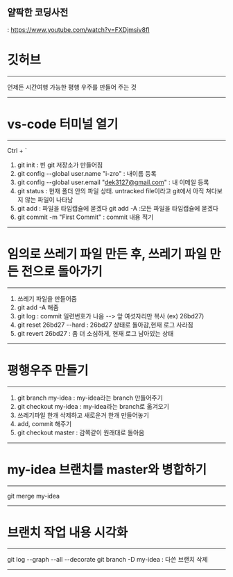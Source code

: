 ## 얄팍한 코딩사전

: https://www.youtube.com/watch?v=FXDjmsiv8fI

# 깃허브

---

언제든 시간여행 가능한 평행 우주를 만들어 주는 것

---

# vs-code 터미널 열기

---

Ctrl + `

1. git init : 빈 git 저장소가 만들어짐
1. git config --global user.name "i-zro" : 내이름 등록
1. git config --global user.email "dek3127@gmail.com" : 내 이메일 등록
1. git status : 현재 폴더 안의 파일 상태. untracked file이라고 git에서 아직 쳐다보지 않는 파일이 나타남
1. git add : 파일을 타임캡슐에 묻겠다
   git add -A :모든 파일을 타임캡슐에 묻겠다
1. git commit -m "First Commit" : commit 내용 적기

---

# 임의로 쓰레기 파일 만든 후, 쓰레기 파일 만든 전으로 돌아가기

---

1. 쓰레기 파일을 만들어줌
1. git add -A 해줌
1. git log : commit 일련번호가 나옴 --> 앞 여섯자리만 복사 (ex) 26bd27)
1. git reset 26bd27 --hard : 26bd27 상태로 돌아감,현재 로그 사라짐
1. git revert 26bd27 : 좀 더 소심하게, 현재 로그 남아있는 상태

---

# 평행우주 만들기

---

1. git branch my-idea : my-idea라는 branch 만들어주기
1. git checkout my-idea : my-idea라는 branch로 옮겨오기
1. 쓰레기파일 한개 삭제하고 새로운거 한개 만들어놓기
1. add, commit 해주기
1. git checkout master : 감쪽같이 원래대로 돌아옴

---

# my-idea 브랜치를 master와 병합하기

---

git merge my-idea

---

# 브랜치 작업 내용 시각화

---

git log --graph --all --decorate
git branch -D my-idea : 다쓴 브랜치 삭제

---
